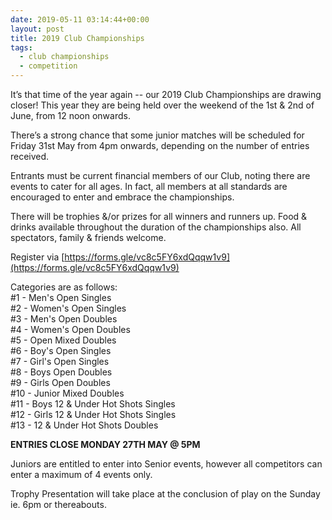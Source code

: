 ```yaml
---
date: 2019-05-11 03:14:44+00:00
layout: post
title: 2019 Club Championships
tags:
  - club championships
  - competition
---
```


It’s that time of the year again -- our 2019 Club Championships are drawing closer! This year they are being held over the weekend of the 1st & 2nd of June, from 12 noon onwards.

There’s a strong chance that some junior matches will be scheduled for Friday 31st May from 4pm onwards, depending on the number of entries received.

Entrants must be current financial members of our Club, noting there are events to cater for all ages. In fact, all members at all standards are encouraged to enter and embrace the championships.

There will be trophies &/or prizes for all winners and runners up. Food & drinks available throughout the duration of the championships also. All spectators, family & friends welcome.

Register via [https://forms.gle/vc8c5FY6xdQqqw1v9](https://forms.gle/vc8c5FY6xdQqqw1v9)

Categories are as follows:  
#1 - Men's Open Singles  
#2 - Women's Open Singles  
#3 - Men's Open Doubles  
#4 - Women's Open Doubles  
#5 - Open Mixed Doubles  
#6 - Boy's Open Singles  
#7 - Girl's Open Singles  
#8 - Boys Open Doubles  
#9 - Girls Open Doubles  
#10 - Junior Mixed Doubles  
#11 - Boys 12 & Under Hot Shots Singles  
#12 - Girls 12 & Under Hot Shots Singles  
#13 - 12 & Under Hot Shots Doubles

**ENTRIES CLOSE MONDAY 27TH MAY @ 5PM**

Juniors are entitled to enter into Senior events, however all competitors can enter a maximum of 4 events only.

Trophy Presentation will take place at the conclusion of play on the Sunday ie. 6pm or thereabouts.

